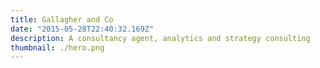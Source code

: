 ```yaml
---
title: Gallagher and Co
date: "2015-05-28T22:40:32.169Z"
description: A consultancy agent, analytics and strategy consulting
thumbnail: ./hero.png
---
```

